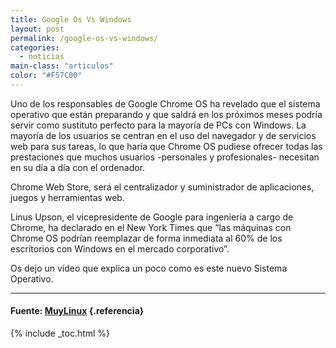 ```yaml
---
title: Google Os Vs Windows
layout: post
permalink: /google-os-vs-windows/
categories:
  - noticias
main-class: "articulos"
color: "#F57C00"
---
```

Uno de los responsables de Google Chrome OS ha revelado que el sistema operativo que están preparando y que saldrá en los próximos meses podría servir como sustituto perfecto para la mayoría de PCs con Windows. La mayoría de los usuarios se centran en el uso del navegador y de servicios web para sus tareas, lo que haría que Chrome OS pudiese ofrecer todas las prestaciones que muchos usuarios -personales y profesionales- necesitan en su día a día con el ordenador.


<!--ad-->


Chrome Web Store, será el centralizador y suministrador de aplicaciones, juegos y herramientas web.

Linus Upson, el vicepresidente de Google para ingeniería a cargo de Chrome, ha declarado en el New York Times que &#8220;las máquinas con Chrome OS podrían reemplazar de forma inmediata al 60% de los escritorios con Windows en el mercado corporativo&#8221;.

Os dejo un vídeo que explica un poco como es este nuevo Sistema Operativo.

<p style="text-align:center;">
</p>

* * *

#### Fuente: <a target="_blank" href="http://www.muylinux.com/">MuyLinux</a> {.referencia}



{% include _toc.html %}
